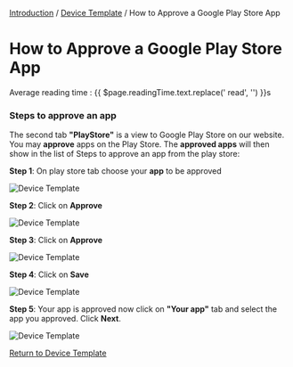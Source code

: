 [Introduction](../../index.md) / [Device Template](../index.md) / How to Approve a Google Play Store App

# How to Approve a Google Play Store App
<div class="avg-reading-time" style="margin-top: 0rem;">Average reading time : {{ $page.readingTime.text.replace(' read', '') }}s</div>

### Steps to approve an app

The second tab **"PlayStore"** is a view to Google Play Store on our website. You may **approve** apps on the Play Store. The **approved apps** will then show in the list of Steps to approve an app from the play store:

**Step 1**: On play store tab choose your **app** to be approved

![Device Template](https://documentation-media.s3.amazonaws.com/images/5_DT.width-800.png?AWSAccessKeyId=AKIAJHOTEM5S4GAN2SGA)

**Step 2**: Click on **Approve**

![Device Template](https://documentation-media.s3.amazonaws.com/images/6_DT.width-800.png?AWSAccessKeyId=AKIAJHOTEM5S4GAN2SGA)

**Step 3**: Click on **Approve**

![Device Template](https://documentation-media.s3.amazonaws.com/images/7_DT.width-800.png?AWSAccessKeyId=AKIAJHOTEM5S4GAN2SGA)

**Step 4**: Click on **Save**

![Device Template](https://documentation-media.s3.amazonaws.com/images/8_DT.width-800.png?AWSAccessKeyId=AKIAJHOTEM5S4GAN2SGA)

**Step 5**: Your app is approved now click on **"Your app"** tab and select the app you approved. Click **Next**.

![Device Template](https://documentation-media.s3.amazonaws.com/images/9_DT.width-800.png?AWSAccessKeyId=AKIAJHOTEM5S4GAN2SGA)

[Return to Device Template](../index.md)
